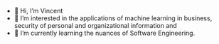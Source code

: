 - 👋 Hi, I’m Vincent
- 👀 I’m interested in the applications of machine learning in business, security of personal and organizational information and 
- 🌱 I’m currently learning the nuances of Software Engineering.
<!--- /*- 💞️ I’m looking to collaborate on ...... --->

<!---
nerdoutlook/nerdoutlook is a ✨ special ✨ repository because its `README.md` (this file) appears on your GitHub profile.
You can click the Preview link to take a look at your changes.
--->
